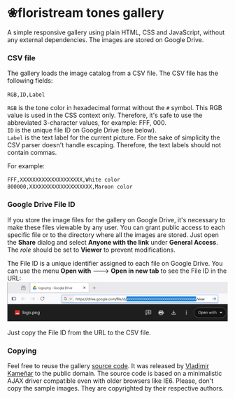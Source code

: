 # ❀floristream tones gallery

A simple responsive gallery using plain HTML, CSS and JavaScript, without any external dependencies. The images are stored on Google Drive.  

### CSV file

The gallery loads the image catalog from a CSV file. The CSV file has the following fields:

`RGB,ID,Label`

`RGB` is the tone color in hexadecimal format without the `#` symbol.
This RGB value is used in the CSS context only. Therefore, it's safe to use the abbreviated 3-character values, for example: FFF, 000.  
`ID` is the unique file ID on Google Drive (see below).  
`Label` is the text label for the current picture. For the sake of simplicity the CSV parser doesn't handle escaping.
Therefore, the text labels should not contain commas.  

For example:

```
FFF,XXXXXXXXXXXXXXXXXXXX,White color
800000,XXXXXXXXXXXXXXXXXXXX,Maroon color
```

### Google Drive File ID

If you store the image files for the gallery on Google Drive, it's necessary to make these files viewable by any user.
You can grant public access to each specific file or to the directory where all the images are stored. Just open
the **Share** dialog and select **Anyone with the link** under **General Access**. The *role* should be set to **Viewer**
to prevent modifications.  

The File ID is a unique identifier assigned to each file on Google Drive. You can use the menu **Open with** 🡒 **Open in new tab**
to see the File ID in the URL:  
![File ID](img/file_id.png)

Just copy the File ID from the URL to the CSV file.  

### Copying

Feel free to reuse the gallery [source code](src/gallery.js). It was released by [Vladimir Kameñar](https://github.com/vkamenar)
to the public domain. The source code is based on a minimalistic AJAX driver compatible even with older browsers like IE6.
Please, don't copy the sample images. They are copyrighted by their respective authors.  
